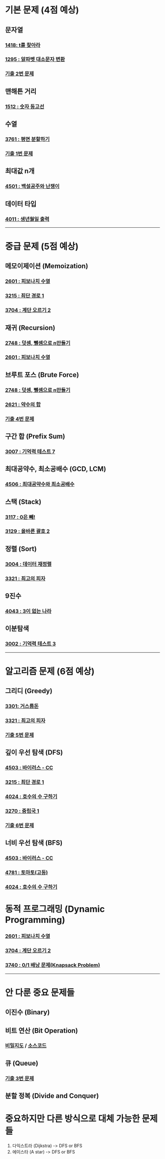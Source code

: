 # 기본 문제 (4점 예상)
## 문자열
### [1418: t를 찾아라](code/20250107_1418.c)
### [1295 : 알파벳 대소문자 변환](code/20250111_1295.c)
### [기출 2번 문제](기출문제.md#2번-문제)

## 맨해튼 거리
### [1512 : 숫자 등고선](code/20250110_1512.c)

## 수열
### [3761 : 평면 분할하기](code/20250106_3761.c)
### [기출 1번 문제](기출문제.md#1번-문제)

## 최대값 n개
### [4501 : 백설공주와 난쟁이](code/20250112_4501.c)

## 데이터 타입
### [4011 : 생년월일 출력](code/20250112_4011.c)

---

# 중급 문제 (5점 예상)
## 메모이제이션 (Memoization)
### [2601 : 피보나치 수열](code/20250109_2601.c)
### [3215 : 최단 경로 1](code/20250110_3215.c)
### [3704 : 계단 오르기 2](code/20250113_3704.c)

## 재귀 (Recursion)
### [2748 : 덧셈, 뺄셈으로 n만들기](code/20250107_2748.c)
### [2601 : 피보나치 수열](code/20250109_2601.c)

## 브루트 포스 (Brute Force)
### [2748 : 덧셈, 뺄셈으로 n만들기](code/20250107_2748.c)
### [2621 : 약수의 합](code/20250112_2621.c)
### [기출 4번 문제](기출문제.md#4번-문제)

## 구간 합 (Prefix Sum)
### [3007 : 기억력 테스트 7](code/20250108_3007.c)

## 최대공약수, 최소공배수 (GCD, LCM)
### [4506 : 최대공약수와 최소공배수](code/20250112_4506.c)

## 스택 (Stack)
### [3117 : 0은 빼!](code/20250112_3117.c)
### [3129 : 올바른 괄호 2](code/20250113_3129.c)

## 정렬 (Sort)
### [3004 : 데이터 재정렬](code/20250112_3004.c)
### [3321 : 최고의 피자](code/20250113_3321.c)

## 9진수
### [4043 : 3이 없는 나라](code/20250113_4043.c)

## 이분탐색
### [3002 : 기억력 테스트 3](code/20250113_3002.c)

---

# 알고리즘 문제 (6점 예상)
## 그리디 (Greedy)
### [3301: 거스름돈](code/20250108_3301.c)
### [3321 : 최고의 피자](code/20250113_3321.c)
### [기출 5번 문제](기출문제.md#5번-문제)

## 깊이 우선 탐색 (DFS)
### [4503 : 바이러스 - CC](code/20250109_4503.c)
### [3215 : 최단 경로 1](code/20250110_3215.c)
### [4024 : 호수의 수 구하기](code/20250111_4024.c)
### [3270 : 중립국 1](code/20250113_3270.c)
### [기출 6번 문제](기출문제.md#6번-문제)

## 너비 우선 탐색 (BFS)
### [4503 : 바이러스 - CC](code/20250109_4503.c)
### [4781 : 토마토(고등)](code/20250111_4781.c)
### [4024 : 호수의 수 구하기](code/20250111_4024.c)

# 동적 프로그래밍 (Dynamic Programming)
### [2601 : 피보나치 수열](code/20250109_2601.c)
### [3704 : 계단 오르기 2](code/20250113_3704.c)
### [3740 : 0/1 배낭 문제(Knapsack Problem)](code/knapsack.c)

---

# 안 다룬 중요 문제들
## 이진수 (Binary)
## 비트 연산 (Bit Operation)
### [비밀지도](https://school.programmers.co.kr/learn/courses/30/lessons/17681?language=cpp) / [소스코드](code/bit_operation.c)

## 큐 (Queue)
### [기출 3번 문제](기출문제.md#3번-문제)

## 분할 정복 (Divide and Conquer)

# 중요하지만 다른 방식으로 대체 가능한 문제들
1. 다익스트라 (Dijkstra) -> DFS or BFS
2. 에이스타 (A star) -> DFS or BFS


